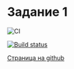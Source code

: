 # Задание 1

![CI](https://github.com/satriks/ajh_DOM_task1/actions/workflows/web.yml/badge.svg)

[![Build status](https://ci.appveyor.com/api/projects/status/enf1v1294t10x1eh?svg=true)](https://ci.appveyor.com/project/satriks/ajh-dom-task1)

<a href=https://satriks.github.io/ajh_DOM_task1 target=”_blank”>Страница на github</a>
